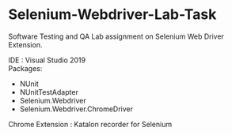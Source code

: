 # Selenium-Webdriver-Lab-Task
Software Testing and QA Lab assignment on Selenium Web Driver Extension.

IDE : Visual Studio 2019   
Packages:  
- NUnit   
- NUnitTestAdapter   
- Selenium.Webdriver   
- Selenium.Webdriver.ChromeDriver   

Chrome Extension : Katalon recorder for Selenium  
